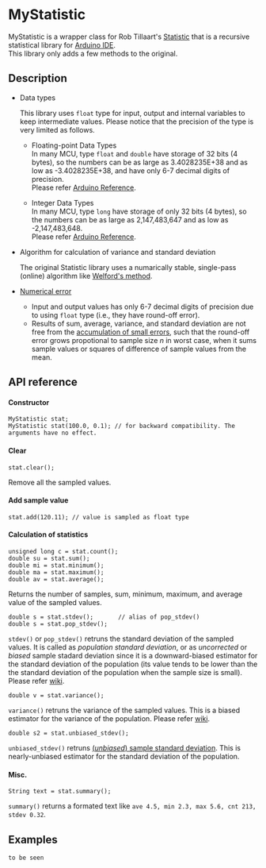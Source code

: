 MyStatistic
===========

MyStatistic is a wrapper class for Rob Tillaart's [Statistic](https://github.com/RobTillaart/Arduino/tree/master/libraries/Statistic)
that is a recursive statistical library for [Arduino IDE](https://www.arduino.cc/).   
This library only adds a few methods to the original.

## Description

* Data types

  This library uses `float` type for input, output and internal variables to keep intermediate values.
  Please notice that the precision of the type is very limited as follows.

    * Floating-point Data Types    
      In many MCU, type `float` and `double` have storage of 32 bits (4 bytes), 
      so the numbers can be as large as 3.4028235E+38 and as low as -3.4028235E+38,
      and have only 6-7 decimal digits of precision.   
      Please refer [Arduino Reference](https://www.arduino.cc/en/Reference/Float).   

    * Integer Data Types    
      In many MCU, type `long` have storage of only 32 bits (4 bytes), 
      so the numbers can be as large as 2,147,483,647 and as low as -2,147,483,648.   
      Please refer [Arduino Reference](https://www.arduino.cc/en/Reference/Long).   

* Algorithm for calculation of variance and standard deviation

  The original Statistic library uses a numarically stable, single-pass (online) algorithm like [Welford's method](https://en.wikipedia.org/wiki/Algorithms_for_calculating_variance).

* [Numerical error](https://en.wikipedia.org/wiki/Numerical_error)

  * Input and output values has only 6-7 decimal digits of precision due to using `float` type (i.e., they have round-off error).
  * Results of sum, average, variance, and standard deviation are not free from the [accumulation of small errors](https://en.wikipedia.org/wiki/Kahan_summation_algorithm), 
    such that the round-off error grows propotional to sample size *n* in worst case, 
    when it sums sample values or squares of difference of sample values from the mean.


## API reference

#### Constructor

```
MyStatistic stat;             
MyStatistic stat(100.0, 0.1); // for backward compatibility. The arguments have no effect.
```

#### Clear

```
stat.clear();           
```

Remove all the sampled values.

#### Add sample value

```
stat.add(120.11); // value is sampled as float type
```

#### Calculation of statistics

```
unsigned long c = stat.count(); 
double su = stat.sum();
double mi = stat.minimum();
double ma = stat.maximum();
double av = stat.average();
```

Returns the number of samples, sum, minimum, maximum, and average value of the sampled values.

```
double s = stat.stdev();       // alias of pop_stdev()
double s = stat.pop_stdev();
```

`stdev()` or `pop_stdev()` retruns the standard deviation of the sampled values.
It is called as *population standard deviation*, or as *uncorrected* or *biased* sample stadard deviation
since it is a downward-biased estimator for the standard deviation of the population 
(its value tends to be lower than the the standard deviation of the population when the sample size is small).
Please refer [wiki](https://en.wikipedia.org/wiki/Standard_deviation).

```
double v = stat.variance();
```

`variance()` retruns the variance of the sampled values.
This is a biased estimator for the variance of the population.
Please refer [wiki](https://en.wikipedia.org/wiki/Standard_deviation).

```
double s2 = stat.unbiased_stdev();
```

`unbiased_stdev()` retruns [(*unbiased*) sample standard deviation](https://en.wikipedia.org/wiki/Standard_deviation).
This is nearly-unbiased estimator for the standard deviation of the population.    

#### Misc.

```
String text = stat.summary();
```

`summary()` returns a formated text like  `ave 4.5, min 2.3, max 5.6, cnt 213, stdev 0.32`.   

## Examples

```
to be seen
```

